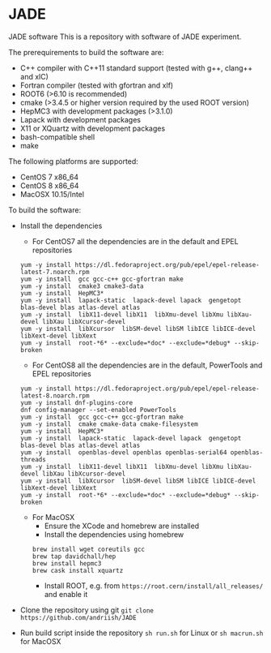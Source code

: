 # JADE
JADE software
This is a repository with software of JADE experiment.

The prerequirements to build the software are:
 
 - C++ compiler with C++11 standard support (tested with g++, clang++ and xlC)
 - Fortran compiler (tested with gfortran and xlf)
 - ROOT6 (>6.10 is recommended)
 - cmake (>3.4.5 or higher version required by the used ROOT version)
 - HepMC3 with development packages (>3.1.0)
 - Lapack with development packages 
 - X11 or XQuartz with development packages
 - bash-compatible shell
 - make
 
 The following platforms are supported:
 
  - CentOS 7 x86_64
  - CentOS 8 x86_64
  - MacOSX 10.15/Intel


To build the software:
 - Install the dependencies
   - For CentOS7 all the dependencies are in the default and EPEL repositories  
    ```
    yum -y install https://dl.fedoraproject.org/pub/epel/epel-release-latest-7.noarch.rpm
    yum -y install  gcc gcc-c++ gcc-gfortran make
    yum -y install  cmake3 cmake3-data
    yum -y install  HepMC3*
    yum -y install  lapack-static  lapack-devel lapack  gengetopt  blas-devel blas atlas-devel atlas
    yum -y install  libX11-devel libX11  libXmu-devel libXmu libXau-devel libXau libXcursor-devel  
    yum -y install  libXcursor  libSM-devel libSM libICE libICE-devel libXext-devel libXext
    yum -y install  root-*6* --exclude=*doc* --exclude=*debug* --skip-broken
    ```
   - For CentOS8 all the dependencies are in the default, PowerTools and EPEL repositories  
    ```
    yum -y install https://dl.fedoraproject.org/pub/epel/epel-release-latest-8.noarch.rpm
    yum -y install dnf-plugins-core
    dnf config-manager --set-enabled PowerTools
    yum -y install  gcc gcc-c++ gcc-gfortran make
    yum -y install  cmake cmake-data cmake-filesystem
    yum -y install  HepMC3*
    yum -y install  lapack-static  lapack-devel lapack  gengetopt  blas-devel blas atlas-devel atlas  
    yum -y install  openblas-devel openblas openblas-serial64 openblas-threads
    yum -y install  libX11-devel libX11  libXmu-devel libXmu libXau-devel libXau libXcursor-devel  
    yum -y install  libXcursor  libSM-devel libSM libICE libICE-devel libXext-devel libXext
    yum -y install  root-*6* --exclude=*doc* --exclude=*debug* --skip-broken
    ```
   - For MacOSX
     - Ensure the XCode and homebrew are installed
     - Install the dependencies using homebrew
      ```
      brew install wget coreutils gcc
      brew tap davidchall/hep
      brew install hepmc3
      brew cask install xquartz
      ```
     - Install ROOT, e.g. from  `https://root.cern/install/all_releases/` and enable it
       
- Clone the repository using git 
     ``git clone https://github.com/andriish/JADE``
    
- Run build script inside the repository
    `` sh run.sh `` for Linux or ``sh macrun.sh`` for MacOSX
    
